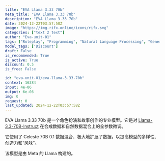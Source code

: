 ```yaml
---
title: "EVA Llama 3.33 70b"
meta_title: "EVA Llama 3.33 70b"
description: "EVA Llama 3.33 70b"
date: 2024-12-22T03:57:58Z
image: "https://img.rifx.online/icons/rifx.svg"
categories: ["text 2 text"]
author: "Eva-unit-01"
tags: ["Roleplay", "Programming", "Natural Language Processing", "Generative AI", "Chatbots", "Discount"]
model_tags: ['Discount']
draft: False
is_recommended: True
is_active: True
discount: 0.5
is_free: False

id: "eva-unit-01/eva-llama-3.33-70b"
context: 16384
input: 4e-06
output: 6e-06
img: 0
request: 0
last_updated: 2024-12-22T03:57:58Z
---
```


EVA Llama 3.33 70b 是一个角色扮演和故事创作的专业模型。它是对 [Llama-3.3-70B-Instruct](https://openrouter.ai/meta-llama/llama-3.3-70b-instruct) 在合成数据和自然数据混合上的全参数微调。

它使用了 Celeste 70B 0.1 数据混合，极大地扩展了数据，以提高模型的多样性、创造力和“风味”。

该模型是由 Meta 的 Llama 构建的。

